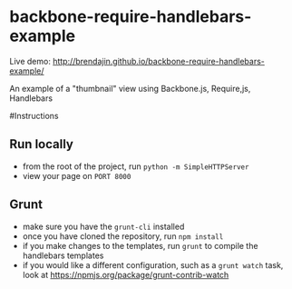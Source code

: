 backbone-require-handlebars-example
===================================
Live demo: http://brendajin.github.io/backbone-require-handlebars-example/

An example of a "thumbnail" view using Backbone.js, Require,js, Handlebars

#Instructions
## Run locally
* from the root of the project, run `python -m SimpleHTTPServer`
* view your page on `PORT 8000`

## Grunt
* make sure you have the `grunt-cli` installed
* once you have cloned the repository, run `npm install`
* if you make changes to the templates, run `grunt` to compile the handlebars templates
* if you would like a different configuration, such as a `grunt watch` task, look at https://npmjs.org/package/grunt-contrib-watch